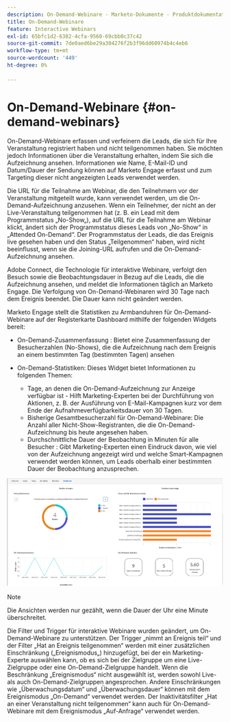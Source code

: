 ```yaml
---
description: On-Demand-Webinare - Marketo-Dokumente - Produktdokumentation
title: On-Demand-Webinare
feature: Interactive Webinars
exl-id: 65bfc1d2-6382-4cfa-9560-69cbb0c37c42
source-git-commit: 7de0aed6be29a304276f2b3f96dd60974b4c4eb6
workflow-type: tm+mt
source-wordcount: '449'
ht-degree: 0%

---
```


# On-Demand-Webinare {#on-demand-webinars}

On-Demand-Webinare erfassen und verfeinern die Leads, die sich für Ihre Veranstaltung registriert haben und nicht teilgenommen haben. Sie möchten jedoch Informationen über die Veranstaltung erhalten, indem Sie sich die Aufzeichnung ansehen. Informationen wie Name, E-Mail-ID und Datum/Dauer der Sendung können auf Marketo Engage erfasst und zum Targeting dieser nicht angezeigten Leads verwendet werden.

Die URL für die Teilnahme am Webinar, die den Teilnehmern vor der Veranstaltung mitgeteilt wurde, kann verwendet werden, um die On-Demand-Aufzeichnung anzusehen. Wenn ein Teilnehmer, der nicht an der Live-Veranstaltung teilgenommen hat (z. B. ein Lead mit dem Programmstatus „No-Show„), auf die URL für die Teilnahme am Webinar klickt, ändert sich der Programmstatus dieses Leads von „No-Show“ in „Attended On-Demand“. Der Programmstatus der Leads, die das Ereignis live gesehen haben und den Status „Teilgenommen“ haben, wird nicht beeinflusst, wenn sie die Joining-URL aufrufen und die On-Demand-Aufzeichnung ansehen.

Adobe Connect, die Technologie für interaktive Webinare, verfolgt den Besuch sowie die Beobachtungsdauer in Bezug auf die Leads, die die Aufzeichnung ansehen, und meldet die Informationen täglich an Marketo Engage. Die Verfolgung von On-Demand-Webinaren wird 30 Tage nach dem Ereignis beendet. Die Dauer kann nicht geändert werden.

Marketo Engage stellt die Statistiken zu Armbanduhren für On-Demand-Webinare auf der Registerkarte Dashboard mithilfe der folgenden Widgets bereit:

* On-Demand-Zusammenfassung : Bietet eine Zusammenfassung der Besucherzahlen (No-Shows), die die Aufzeichnung nach dem Ereignis an einem bestimmten Tag (bestimmten Tagen) ansehen

* On-Demand-Statistiken: Dieses Widget bietet Informationen zu folgenden Themen:
   * Tage, an denen die On-Demand-Aufzeichnung zur Anzeige verfügbar ist - Hilft Marketing-Experten bei der Durchführung von Aktionen, z. B. der Ausführung von E-Mail-Kampagnen kurz vor dem Ende der Aufnahmeverfügbarkeitsdauer von 30 Tagen.
   * Bisherige Gesamtbesucherzahl für On-Demand-Webinare: Die Anzahl aller Nicht-Show-Registranten, die die On-Demand-Aufzeichnung bis heute angesehen haben.
   * Durchschnittliche Dauer der Beobachtung in Minuten für alle Besucher : Gibt Marketing-Experten einen Eindruck davon, wie viel von der Aufzeichnung angezeigt wird und welche Smart-Kampagnen verwendet werden können, um Leads oberhalb einer bestimmten Dauer der Beobachtung anzusprechen.

![](assets/on-demand-webinars-1.png)

>[!NOTE]
>
>Die Ansichten werden nur gezählt, wenn die Dauer der Uhr eine Minute überschreitet.

Die Filter und Trigger für interaktive Webinare wurden geändert, um On-Demand-Webinare zu unterstützen. Der Trigger „nimmt an Ereignis teil“ und der Filter „Hat an Ereignis teilgenommen“ werden mit einer zusätzlichen Einschränkung („Ereignismodus„) hinzugefügt, bei der ein Marketing-Experte auswählen kann, ob es sich bei der Zielgruppe um eine Live-Zielgruppe oder eine On-Demand-Zielgruppe handelt. Wenn die Beschränkung „Ereignismodus“ nicht ausgewählt ist, werden sowohl Live- als auch On-Demand-Zielgruppen angesprochen. Andere Einschränkungen wie „Überwachungsdatum“ und „Überwachungsdauer“ können mit dem Ereignismodus „On-Demand“ verwendet werden. Der Inaktivitätsfilter „Hat an einer Veranstaltung nicht teilgenommen“ kann auch für On-Demand-Webinare mit dem Ereignismodus „Auf-Anfrage“ verwendet werden.
